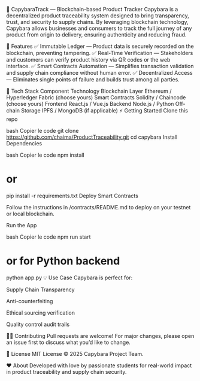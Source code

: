 🦫 CapybaraTrack — Blockchain-based Product Tracker
Capybara is a decentralized product traceability system designed to bring transparency, trust, and security to supply chains. By leveraging blockchain technology, Capybara allows businesses and consumers to track the full journey of any product from origin to delivery, ensuring authenticity and reducing fraud.

🚀 Features
✅ Immutable Ledger — Product data is securely recorded on the blockchain, preventing tampering.
✅ Real-Time Verification — Stakeholders and customers can verify product history via QR codes or the web interface.
✅ Smart Contracts Automation — Simplifies transaction validation and supply chain compliance without human error.
✅ Decentralized Access — Eliminates single points of failure and builds trust among all parties.

🧠 Tech Stack
Component	Technology
Blockchain Layer	Ethereum / Hyperledger Fabric (choose yours)
Smart Contracts	Solidity / Chaincode (choose yours)
Frontend	React.js / Vue.js
Backend	Node.js / Python
Off-chain Storage	IPFS / MongoDB (if applicable)
⚡ Getting Started
Clone this repo

bash
Copier le code
git clone https://github.com/chaima/ProductTraceability.git
cd capybara
Install Dependencies

bash
Copier le code
npm install
# or
pip install -r requirements.txt
Deploy Smart Contracts

Follow the instructions in /contracts/README.md to deploy on your testnet or local blockchain.

Run the App

bash
Copier le code
npm run start
# or for Python backend
python app.py
💡 Use Case
Capybara is perfect for:

Supply Chain Transparency

Anti-counterfeiting

Ethical sourcing verification

Quality control audit trails

🧑‍💻 Contributing
Pull requests are welcome! For major changes, please open an issue first to discuss what you’d like to change.

📜 License
MIT License © 2025 Capybara Project Team.

❤️ About
Developed with love by passionate students for real-world impact in product traceability and supply chain security.

